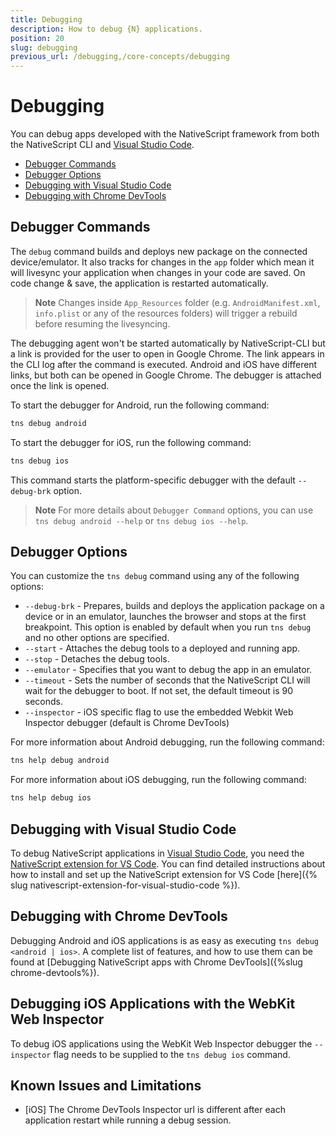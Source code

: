 ```yaml
---
title: Debugging
description: How to debug {N} applications.
position: 20
slug: debugging
previous_url: /debugging,/core-concepts/debugging
---
```


# Debugging

You can debug apps developed with the NativeScript framework from both the NativeScript CLI and [Visual Studio Code](https://code.visualstudio.com/).

* [Debugger Commands](#debugger-commands)
* [Debugger Options](#debugger-options)
* [Debugging with Visual Studio Code](#debugging-with-visual-studio-code)
* [Debugging with Chrome DevTools](#debugging-with-chrome-devtools)

## Debugger Commands

The `debug` command builds and deploys new package on the connected device/emulator.
It also tracks for changes in the `app` folder which mean it will livesync your application
when changes in your code are saved. On code change & save, the application is restarted automatically.

> **Note** Changes inside `App_Resources` folder (e.g. `AndroidManifest.xml`, `info.plist` or any of the resources folders) will trigger a rebuild before resuming the livesyncing.

The debugging agent won't be started automatically by NativeScript-CLI but a link is provided for the user to open in Google Chrome. The link appears in the CLI log after the command is executed. Android and iOS have different links, but both can be opened in Google Chrome. The debugger is attached once the link is opened.

To start the debugger for Android, run the following command:

```Bash
tns debug android
```

To start the debugger for iOS, run the following command:

```Bash
tns debug ios
```

This command starts the platform-specific debugger with the default `--debug-brk` option.

> **Note** For more details about `Debugger Command` options, you can use `tns debug android --help` or `tns debug ios --help`.

## Debugger Options

You can customize the `tns debug` command using any of the following options:
* `--debug-brk` - Prepares, builds and deploys the application package on a device or in an emulator, launches the browser and stops at the first breakpoint. This option is enabled by default when you run `tns debug` and no other options are specified.
* `--start` - Attaches the debug tools to a deployed and running app.
* `--stop` - Detaches the debug tools.
* `--emulator` - Specifies that you want to debug the app in an emulator.
* `--timeout` - Sets the number of seconds that the NativeScript CLI will wait for the debugger to boot. If not set, the default timeout is 90 seconds.
* `--inspector` - iOS specific flag to use the embedded Webkit Web Inspector debugger (default is Chrome DevTools)

For more information about Android debugging, run the following command:

```Bash
tns help debug android
```

For more information about iOS debugging, run the following command:

```Bash
tns help debug ios
```

## Debugging with Visual Studio Code

To debug NativeScript applications in [Visual Studio Code](https://code.visualstudio.com/), you need the [NativeScript extension for VS Code](https://marketplace.visualstudio.com/items?itemName=Telerik.nativescript). You can find detailed instructions about how to install and set up the NativeScript extension for VS Code [here]({% slug nativescript-extension-for-visual-studio-code %}).

## Debugging with Chrome DevTools

Debugging Android and iOS applications is as easy as executing `tns debug <android | ios>`. A complete list of features, and how to use them can be found at [Debugging NativeScript apps with Chrome DevTools]({%slug chrome-devtools%}).

## Debugging iOS Applications with the WebKit Web Inspector

To debug iOS applications using the WebKit Web Inspector debugger the `--inspector` flag needs to be supplied to the `tns debug ios` command.

## Known Issues and Limitations

- [iOS] The Chrome DevTools Inspector url is different after each application restart while running a debug session.
